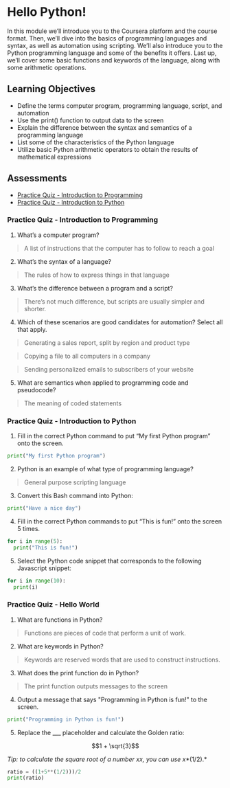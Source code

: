 # Hello Python!

In this module we’ll introduce you to the Coursera platform and the course format. Then, we’ll dive into the basics of programming languages and syntax, as well as automation using scripting. We’ll also introduce you to the Python programming language and some of the benefits it offers. Last up, we’ll cover some basic functions and keywords of the language, along with some arithmetic operations.

## Learning Objectives
- Define the terms computer program, programming language, script, and automation
- Use the print() function to output data to the screen
- Explain the difference between the syntax and semantics of a programming language
- List some of the characteristics of the Python language
- Utilize basic Python arithmetic operators to obtain the results of mathematical expressions


## Assessments

- [Practice Quiz - Introduction to Programming](###Practice-Quiz---Introduction-to-Programming)
- [Practice Quiz - Introduction to Python](#Practice-Quiz---Introduction-to-Python)


### Practice Quiz - Introduction to Programming

1. What’s a computer program?


> A list of instructions that the computer has to follow to reach a goal

2. What’s the syntax of a language?

> The rules of how to express things in that language

3. What’s the difference between a program and a script?


> There’s not much difference, but scripts are usually simpler and shorter.

4. Which of these scenarios are good candidates for automation? Select all that apply.


> Generating a sales report, split by region and product type

> Copying a file to all computers in a company

> Sending personalized emails to subscribers of your website

5. What are semantics when applied to programming code and pseudocode?

> The meaning of coded statements


### Practice Quiz - Introduction to Python

1. Fill in the correct Python command to put “My first Python program” onto the screen.

```python
print("My first Python program")
```

2. Python is an example of what type of programming language?

>  General purpose scripting language 

3. Convert this Bash command into Python:

```python
print("Have a nice day")
```

4. Fill in the correct Python commands to put “This is fun!” onto the screen 5 times. 

```python
for i in range(5):
  print("This is fun!")
```
5. Select the Python code snippet that corresponds to the following Javascript snippet:

```python
for i in range(10):
  print(i)
```

### Practice Quiz - Hello World

1. What are functions in Python?

> Functions are pieces of code that perform a unit of work.

2. What are keywords in Python?

> Keywords are reserved words that are used to construct instructions.

3. What does the print function do in Python?

> The print function outputs messages to the screen

4. Output a message that says "Programming in Python is fun!" to the screen.

```python
print("Programming in Python is fun!")
```

5. Replace the ___ placeholder and calculate the Golden ratio: 

```math
1 + \sqrt{3}
```

*Tip: to calculate the square root of a number xx, you can use x**(1/2).*

```python
ratio = ((1+5**(1/2)))/2
print(ratio)
```
